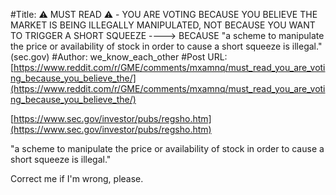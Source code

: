 #Title: ⚠️ MUST READ ⚠️ - YOU ARE VOTING BECAUSE YOU BELIEVE THE MARKET IS BEING ILLEGALLY MANIPULATED, NOT BECAUSE YOU WANT TO TRIGGER A SHORT SQUEEZE ----> BECAUSE "a scheme to manipulate the price or availability of stock in order to cause a short squeeze is illegal." (sec.gov)
#Author: we_know_each_other
#Post URL: [https://www.reddit.com/r/GME/comments/mxamnq/must_read_you_are_voting_because_you_believe_the/](https://www.reddit.com/r/GME/comments/mxamnq/must_read_you_are_voting_because_you_believe_the/)


[https://www.sec.gov/investor/pubs/regsho.htm](https://www.sec.gov/investor/pubs/regsho.htm)

"a scheme to manipulate the price or availability of stock in order to cause a short squeeze is illegal."

Correct me if I'm wrong, please.